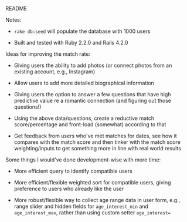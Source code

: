 README

Notes:

* `rake db:seed` will populate the database with 1000 users

* Built and tested with Ruby 2.2.0 and Rails 4.2.0

Ideas for improving the match rate:

* Giving users the ability to add photos (or connect photos from an existing account, e.g., Instagram)

* Allow users to add more detailed biographical information

* Giving users the option to answer a few questions that have high predictive value re a romantic connection (and figuring out those questions!)

* Using the above data/questions, create a reductive match score/percentage and front-load (somewhat) according to that

* Get feedback from users who've met matches for dates, see how it compares with the match score and then tinker with the match score weighting/inputs to get something more in line with real world results

Some things I would've done development-wise with more time:

* More efficient query to identify compatible users

* More efficient/flexible weighted sort for compatible users, giving preference to users who already like the user

* More robust/flexible way to collect age range data in user form, e.g., range slider and hidden fields for `age_interest_min` and `age_interest_max`, rather than using custom setter `age_interest=`